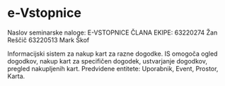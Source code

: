 # e-Vstopnice
Naslov seminarske naloge: E-VSTOPNICE
ČLANA EKIPE:
63220274 Žan Reščič
63220513 Mark Škof

Informacijski sistem za nakup kart za razne dogodke.
IS omogoča ogled dogodkov, nakup kart za specifičen dogodek, ustvarjanje dogodkov, pregled nakupljenih kart.
Predvidene entitete: Uporabnik, Event, Prostor, Karta.
